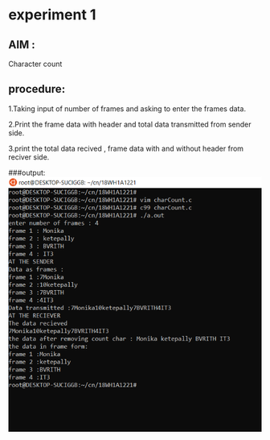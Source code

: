 # experiment 1
## AIM : 
 Character count
## procedure:
1.Taking input of number of frames and asking to enter the frames data. 

2.Print the frame data with header and total data transmitted from sender side.

3.print the total data recived , frame data with and without header from reciver side.

###output:
![output](charCount.png)
